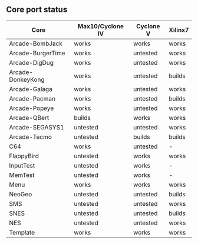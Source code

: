 ## Core port status

| **Core** | **Max10/Cyclone IV** | **Cyclone V** | **Xilinx7** |
--|--|--|--
|Arcade-BombJack   | works    | works    | works |
|Arcade-BurgerTime | works    | untested | works |
|Arcade-DigDug     | works    | untested | works |
|Arcade-DonkeyKong | works    | untested | builds|
|Arcade-Galaga     | works    | untested | works |
|Arcade-Pacman     | works    | untested | builds|
|Arcade-Popeye     | works    | untested | works |
|Arcade-QBert      | builds   | works    | works |
|Arcade-SEGASYS1   | untested | untested | works |
|Arcade-Tecmo      | untested | builds   | builds|
|C64               | works    | untested | - |
|FlappyBird        | untested | works    | works |
|InputTest         | untested | works    | - |
|MemTest           | untested | works    | - |
|Menu              | works    | works    | works |
|NeoGeo            | untested | untested | builds|
|SMS               | untested | untested | works |
|SNES              | untested | untested | builds|
|NES               | untested | untested | works |
|Template          | works    | works    | works |
